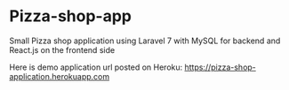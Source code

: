 # Pizza-shop-app
Small Pizza shop application using Laravel 7 with MySQL for backend and React.js on the frontend side

Here is demo application url posted on Heroku: https://pizza-shop-application.herokuapp.com

